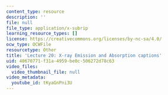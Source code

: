 ```yaml
---
content_type: resource
description: ''
file: null
file_type: application/x-subrip
learning_resource_types: []
license: https://creativecommons.org/licenses/by-nc-sa/4.0/
ocw_type: OCWFile
resourcetype: Other
title: 'Lecture 20: X-ray Emission and Absorption captions'
uid: 40670771-f31a-4959-be0c-506272d78c63
video_files:
  video_thumbnail_file: null
video_metadata:
  youtube_id: tKyaGnPni3U
---
```

